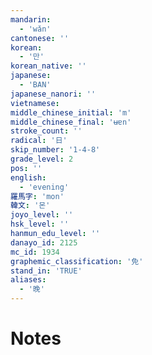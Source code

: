 ```yaml
---
mandarin:
  - 'wǎn'
cantonese: ''
korean:
  - '만'
korean_native: ''
japanese:
  - 'BAN'
japanese_nanori: ''
vietnamese:
middle_chinese_initial: 'm'
middle_chinese_final: 'ʉɐn'
stroke_count: ''
radical: '日'
skip_number: '1-4-8'
grade_level: 2
pos: ''
english:
  - 'evening'
羅馬字: 'mon'
韓文: '몬'
joyo_level: ''
hsk_level: ''
hanmun_edu_level: ''
danayo_id: 2125
mc_id: 1934
graphemic_classification: '免'
stand_in: 'TRUE'
aliases:
  - '晚'
---
```


# Notes
